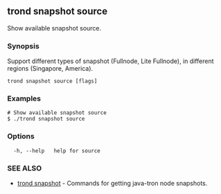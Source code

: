 ## trond snapshot source

Show available snapshot source.

### Synopsis

Support different types of snapshot (Fullnode, Lite Fullnode), in different regions (Singapore, America).


```
trond snapshot source [flags]
```

### Examples

```
# Show available snapshot source
$ ./trond snapshot source

```

### Options

```
  -h, --help   help for source
```

### SEE ALSO

* [trond snapshot](trond_snapshot.md)	 - Commands for getting java-tron node snapshots.

